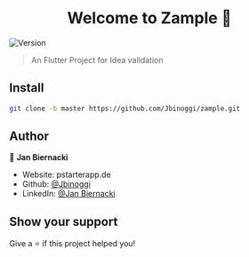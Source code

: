 <h1 align="center">Welcome to Zample 👋</h1>
<p>
  <img alt="Version" src="https://img.shields.io/badge/version-0.1-blue.svg?cacheSeconds=2592000" />
</p>

> An Flutter Project for Idea validation

## Install

```sh
git clone -b master https://github.com/Jbinoggi/zample.git
```

## Author

👤 **Jan Biernacki**

* Website: pstarterapp.de
* Github: [@Jbinoggi](https://github.com/Jbinoggi)
* LinkedIn: [@Jan Biernacki](https://www.linkedin.com/in/jan-biernacki-934221200/)

## Show your support

Give a ⭐️ if this project helped you!

